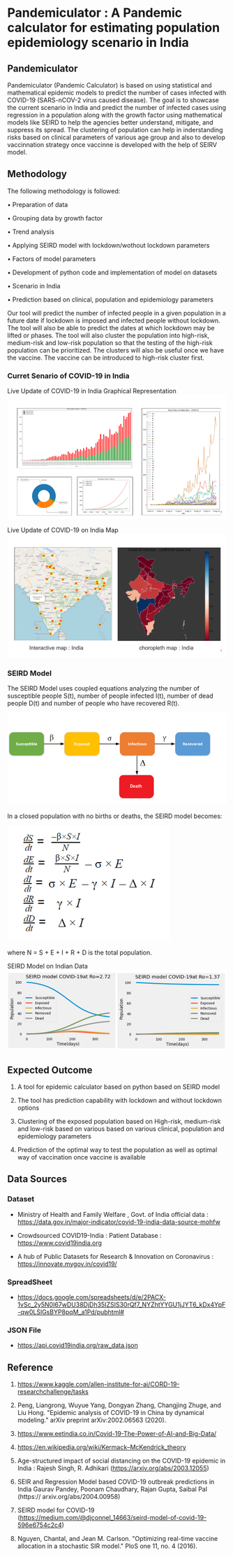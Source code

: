 # Pandemiculator : A Pandemic calculator for estimating population epidemiology scenario in India
## Pandemiculator

Pandemiculator (Pandemic Calculator) is based on using statistical and mathematical epidemic models to predict the number of cases infected with COVID-19 (SARS-nCOV-2 virus caused disease). The goal is to showcase the current scenario in India and predict the number of infected cases using regression in a population along with the growth factor using mathematical models like SEIRD to help the agencies better understand, mitigate, and suppress its spread. The clustering of population can help in inderstanding risks based on clinical parameters of various age group and also to develop vaccinnation strategy once vaccinne is developed with the help of SEIRV model.

## Methodology

The	following	methodology	is	followed:

• Preparation	of	data	

• Grouping	data	by	growth	factor	

• Trend	analysis	

• Applying	SEIRD	model	with	lockdown/wothout	lockdown	parameters	

• Factors	of	model	parameters	

• Development	of	python	code	and	implementation	of model	on	datasets	

• Scenario	in	India	

• Prediction	based	on	clinical,	population	and	epidemiology	parameters

Our	tool	will	predict	the	number	of	infected	people	in	a	given	population	in	a	future	date	if	lockdown	is	imposed	and	infected	people	without	lockdown.	The	tool	will	also	be	able	to	predict	the	dates	at	which	lockdown	may	be	lifted	or	phases.	The	tool	will	also	cluster	the	population	into	high-risk,	medium-risk	and low-risk	population	so	that	the	testing	of	the	high-risk	population	can	be	prioritized.	The	clusters	will	also	be	useful	once	we	have	the	vaccine.	The	vaccine	can	be	introduced	to	high-risk	cluster	first.	


### Curret Senario of COVID-19 in India

 Live Update of COVID-19 in India Graphical Representation 
![](/images/Daily_update.png)

 Live Update of COVID-19 on India Map
![](/images/India_Map.png)


### SEIRD Model
The	SEIRD Model	uses	coupled	equations	analyzing	the	number	of	susceptible	people	S(t),	number	of	people	infected	I(t), number of dead people D(t) and number	of	people	who	have	recovered	R(t).	

![SEIRD Model](/images/SEIRD.png)


In a closed population with no births or deaths, the SEIRD model becomes:

![](/images/model.png)

where N = S + E + I + R + D is the total population.

SEIRD Model on Indian Data
![](/images/SEIRV.png)


## Expected	Outcome

1)  A	tool	for	epidemic	calculator	based	on	python	based	on	SEIRD	model	

2)  The	tool	has	prediction	capability	with	lockdown	and	without	lockdown	options	

3)  Clustering	of	the	exposed	population	based	on	High-risk,	medium-risk	and	low-risk	based	on	various	based	on	various	clinical,	population	and	epidemiology	parameters	

4)  Prediction	of	the	optimal	way	to	test	the	population	as	well	as	optimal	way	of	vaccination	once	vaccine	is	available

## Data Sources

### Dataset

* Ministry	of	Health	and	Family	Welfare	,	Govt.	of	India	official	data : https://data.gov.in/major-indicator/covid-19-india-data-source-mohfw	

* Crowdsourced	COVID19-India	:	Patient	Database : https://www.covid19india.org		

* A	hub	of	Public	Datasets	for	Research	&	Innovation	on	Coronavirus : https://innovate.mygov.in/covid19/	

### SpreadSheet

* https://docs.google.com/spreadsheets/d/e/2PACX-1vSc_2y5N0I67wDU38DjDh35IZSIS30rQf7_NYZhtYYGU1jJYT6_kDx4YpF-qw0LSlGsBYP8pqM_a1Pd/pubhtml#

### JSON File

* https://api.covid19india.org/raw_data.json

## Reference 

1) https://www.kaggle.com/allen-institute-for-ai/CORD-19-researchchallenge/tasks	

2) Peng,	Liangrong,	Wuyue	Yang,	Dongyan	Zhang,	Changjing	Zhuge,	and	Liu	Hong.	"Epidemic	analysis	of	COVID-19	in	China	by	dynamical	modeling."	arXiv	preprint	arXiv:2002.06563	(2020).	

3) https://www.eetindia.co.in/Covid-19-The-Power-of-AI-and-Big-Data/	

4) https://en.wikipedia.org/wiki/Kermack–McKendrick_theory	

5) Age-structured	impact	of	social	distancing	on	the	COVID-19	epidemic	in	India	:	Rajesh	Singh,	R.	Adhikari	(https://arxiv.org/abs/2003.12055)

6) SEIR	and	Regression	Model	based	COVID-19	outbreak	predictions	in	India	Gaurav	Pandey,	Poonam	Chaudhary,	Rajan	Gupta,	Saibal	Pal	(https:// arxiv.org/abs/2004.00958)	

7) SEIRD model for COVID-19 (https://medium.com/@djconnel_14663/seird-model-of-covid-19-596e6754c2c4)

8) Nguyen, Chantal, and Jean M. Carlson. "Optimizing real-time vaccine allocation in a stochastic SIR model." PloS one 11, no. 4 (2016).
  
  
  
  
